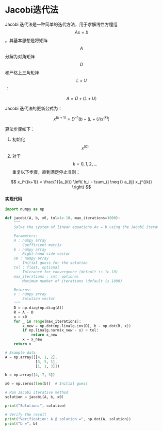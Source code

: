# Jacobi迭代法

Jacobi 迭代法是一种简单的迭代方法，用于求解线性方程组 $$Ax = b$$。其基本思想是将矩阵 $$A$$ 分解为对角矩阵 $$D$$ 和严格上三角矩阵 $$L + U$$：

$$
A = D + (L + U)
$$

Jacobi 迭代法的更新公式为：

$$
x^{(k+1)} = D^{-1}(b - (L + U)x^{(k)})
$$

算法步骤如下：

1. 初始化  $$x^{(0)}$$&#x20;
2. 对于 $$k = 0, 1, 2, \ldots$$ 重复以下步骤，直到满足停止准则：

$$
x_i^{(k+1)} = \frac{1}{a_{ii}} \left( b_i - \sum_{j \neq i} a_{ij} x_j^{(k)} \right)
$$

#### 实现代码

```python
import numpy as np

def jacobi(A, b, x0, tol=1e-10, max_iterations=1000):
    """
    Solve the system of linear equations Ax = b using the Jacobi iterative method.

    Parameters:
    A : numpy array
        Coefficient matrix
    b : numpy array
        Right-hand side vector
    x0 : numpy array
        Initial guess for the solution
    tol : float, optional
        Tolerance for convergence (default is 1e-10)
    max_iterations : int, optional
        Maximum number of iterations (default is 1000)

    Returns:
    x : numpy array
        Solution vector
    """
    D = np.diag(np.diag(A))
    R = A - D
    x = x0
    for _ in range(max_iterations):
        x_new = np.dot(np.linalg.inv(D), b - np.dot(R, x))
        if np.linalg.norm(x_new - x) < tol:
            return x_new
        x = x_new
    return x

# Example data
A = np.array([[4, 1, 2],
              [3, 5, 1],
              [1, 1, 3]])

b = np.array([4, 7, 3])

x0 = np.zeros(len(b))  # Initial guess

# Run Jacobi iterative method
solution = jacobi(A, b, x0)

print("Solution:", solution)

# Verify the result
print("Verification: A @ solution =", np.dot(A, solution))
print("b =", b)

```

